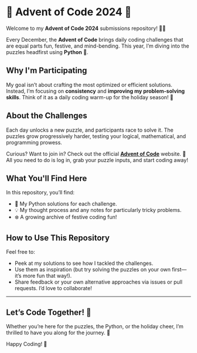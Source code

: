 # 🎄 Advent of Code 2024 🎄

Welcome to my **Advent of Code 2024** submissions repository! 🧩✨

Every December, the **Advent of Code** brings daily coding challenges that are equal parts fun, festive, and mind-bending. This year, I’m diving into the puzzles headfirst using **Python** 🐍.

## Why I'm Participating
My goal isn’t about crafting the most optimized or efficient solutions. Instead, I’m focusing on **consistency** and **improving my problem-solving skills**. Think of it as a daily coding warm-up for the holiday season! 🎅

## About the Challenges
Each day unlocks a new puzzle, and participants race to solve it. The puzzles grow progressively harder, testing your logical, mathematical, and programming prowess.

Curious? Want to join in? Check out the official **[Advent of Code](https://adventofcode.com/2024)** website. 🎁  
All you need to do is log in, grab your puzzle inputs, and start coding away!

## What You'll Find Here
In this repository, you’ll find:
- 🧩 My Python solutions for each challenge.
- 💡 My thought process and any notes for particularly tricky problems.
- ❄️ A growing archive of festive coding fun!

## How to Use This Repository
Feel free to:
- Peek at my solutions to see how I tackled the challenges.
- Use them as inspiration (but try solving the puzzles on your own first—it’s more fun that way!).
- Share feedback or your own alternative approaches via issues or pull requests. I’d love to collaborate!

---

## Let’s Code Together! 🎉
Whether you’re here for the puzzles, the Python, or the holiday cheer, I’m thrilled to have you along for the journey. 🌟

Happy Coding! 🎄
